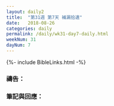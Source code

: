 ```yaml
---
layout: daily2
title:  "第31週 第7天 補漏拾遺"
date:   2018-08-26
categories: daily
permalink: /daily/wk31-day7-daily.html
weekNum: 31
dayNum: 7
---
```


{%- include BibleLinks.html -%}

### 禱告：

### 筆記與回應：
